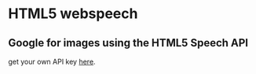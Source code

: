 HTML5 webspeech
=================

Google for images using the HTML5 Speech API
---------------------------------------------

get your own API key [here](https://code.google.com/apis/console/).